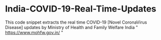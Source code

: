 # India-COVID-19-Real-Time-Updates
This code snippet extracts the real time COVID-19 [Novel CoronaVirus Disease] updates by Ministry of Health and Family Welfare India " https://www.mohfw.gov.in/ "
